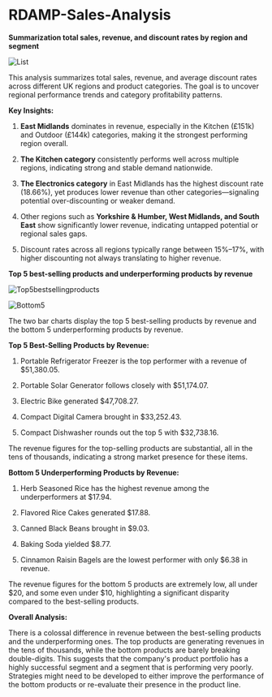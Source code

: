 # RDAMP-Sales-Analysis

**Summarization total sales, revenue, and discount rates by region and segment**

![List](https://github.com/user-attachments/assets/a15cb35d-b64d-43e8-9ffe-7048f540b886)

This analysis summarizes total sales, revenue, and average discount rates across different UK regions and product categories. The goal is to uncover regional performance trends and category profitability patterns.

**Key Insights:**

1. **East Midlands** dominates in revenue, especially in the Kitchen (£151k) and Outdoor (£144k) categories, making it the strongest performing region overall.

2. **The Kitchen category** consistently performs well across multiple regions, indicating strong and stable demand nationwide.

3. **The Electronics category** in East Midlands has the highest discount rate (18.66%), yet produces lower revenue than other categories—signaling potential over-discounting or weaker demand.

4. Other regions such as **Yorkshire & Humber, West Midlands, and South East** show significantly lower revenue, indicating untapped potential or regional sales gaps.

5. Discount rates across all regions typically range between 15%–17%, with higher discounting not always translating to higher revenue.


**Top 5 best-selling products and underperforming products by revenue**

![Top5bestsellingproducts](https://github.com/user-attachments/assets/8c360d59-3ccb-4205-9163-ed8d128e342b)

![Bottom5](https://github.com/user-attachments/assets/af687cb1-6b04-401c-923e-d8fad2db2829)


The two bar charts display the top 5 best-selling products by revenue and the bottom 5 underperforming products by revenue.

**Top 5 Best-Selling Products by Revenue:**

1. Portable Refrigerator Freezer is the top performer with a revenue of $51,380.05.

2. Portable Solar Generator follows closely with $51,174.07.

3. Electric Bike generated $47,708.27.

4. Compact Digital Camera brought in $33,252.43.

5. Compact Dishwasher rounds out the top 5 with $32,738.16.

The revenue figures for the top-selling products are substantial, all in the tens of thousands, indicating a strong market presence for these items.

**Bottom 5 Underperforming Products by Revenue:**

1. Herb Seasoned Rice has the highest revenue among the underperformers at $17.94.

2. Flavored Rice Cakes generated $17.88.

3. Canned Black Beans brought in $9.03.

4. Baking Soda yielded $8.77.

5. Cinnamon Raisin Bagels are the lowest performer with only $6.38 in revenue.

The revenue figures for the bottom 5 products are extremely low, all under $20, and some even under $10, highlighting a significant disparity compared to the best-selling products.

**Overall Analysis:**

There is a colossal difference in revenue between the best-selling products and the underperforming ones. The top products are generating revenues in the tens of thousands, while the bottom products are barely breaking double-digits. This suggests that the company's product portfolio has a highly successful segment and a segment that is performing very poorly. Strategies might need to be developed to either improve the performance of the bottom products or re-evaluate their presence in the product line.




















